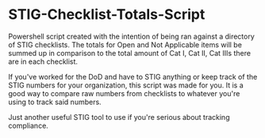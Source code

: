 # STIG-Checklist-Totals-Script
Powershell script created with the intention of being ran against a directory of STIG checklists. The totals for Open and Not Applicable items will be summed up in comparison to the total amount of Cat I, Cat II, Cat IIIs there are in each checklist.

If you've worked for the DoD and have to STIG anything or keep track of the STIG numbers for your organization, this script was made for you. It is a good way to compare raw numbers from checklists to whatever you're using to track said numbers.

Just another useful STIG tool to use if you're serious about tracking compliance.
